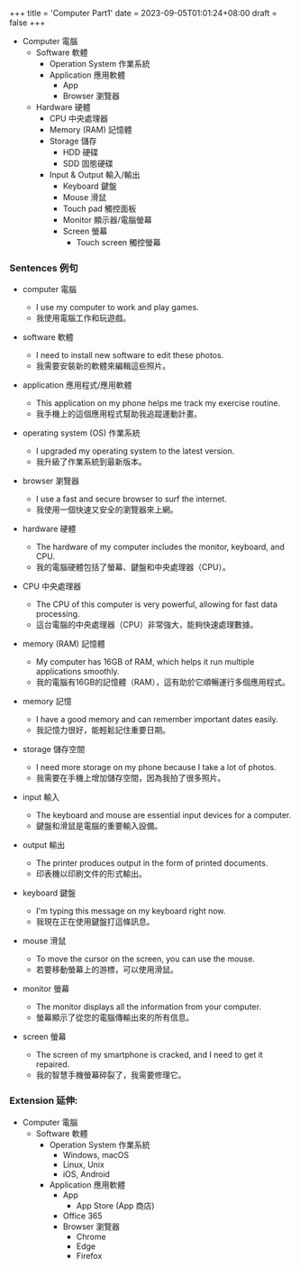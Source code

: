 +++
title = 'Computer Part1'
date = 2023-09-05T01:01:24+08:00
draft = false
+++

- Computer 電腦
	- Software 軟體
		- Operation System 作業系統
		- Application 應用軟體
			- App
			- Browser 瀏覽器
	- Hardware 硬體
		- CPU 中央處理器
		- Memory (RAM) 記憶體
		- Storage 儲存
			- HDD 硬碟
			- SDD 固態硬碟
		- Input & Output 輸入/輸出
			- Keyboard 鍵盤
			- Mouse 滑鼠
			- Touch pad 觸控面板
			- Monitor 顯示器/電腦螢幕
			- Screen 螢幕
				- Touch screen 觸控螢幕

### Sentences 例句
- computer 電腦
	- I use my computer to work and play games.
	- 我使用電腦工作和玩遊戲。 

- software 軟體
	-  I need to install new software to edit these photos.
	- 我需要安裝新的軟體來編輯這些照片。

- application 應用程式/應用軟體
    - This application on my phone helps me track my exercise routine.
    - 我手機上的這個應用程式幫助我追蹤運動計畫。

- operating system (OS) 作業系統
    - I upgraded my operating system to the latest version.
    - 我升級了作業系統到最新版本。

- browser 瀏覽器
    - I use a fast and secure browser to surf the internet.
    - 我使用一個快速又安全的瀏覽器來上網。

- hardware 硬體
    - The hardware of my computer includes the monitor, keyboard, and CPU.
    - 我的電腦硬體包括了螢幕、鍵盤和中央處理器（CPU）。

- CPU 中央處理器
    - The CPU of this computer is very powerful, allowing for fast data processing.
    - 這台電腦的中央處理器（CPU）非常強大，能夠快速處理數據。

- memory (RAM) 記憶體
    - My computer has 16GB of RAM, which helps it run multiple applications smoothly.
    - 我的電腦有16GB的記憶體（RAM），這有助於它順暢運行多個應用程式。

- memory 記憶
    - I have a good memory and can remember important dates easily.
    - 我記憶力很好，能輕鬆記住重要日期。

- storage 儲存空間
    - I need more storage on my phone because I take a lot of photos.
    - 我需要在手機上增加儲存空間，因為我拍了很多照片。

- input 輸入
    - The keyboard and mouse are essential input devices for a computer.
    - 鍵盤和滑鼠是電腦的重要輸入設備。

- output 輸出
    - The printer produces output in the form of printed documents.
    - 印表機以印刷文件的形式輸出。
- keyboard 鍵盤
    - I'm typing this message on my keyboard right now.
    - 我現在正在使用鍵盤打這條訊息。

- mouse 滑鼠
    - To move the cursor on the screen, you can use the mouse.
    - 若要移動螢幕上的游標，可以使用滑鼠。
- monitor 螢幕
    - The monitor displays all the information from your computer.
    - 螢幕顯示了從您的電腦傳輸出來的所有信息。

- screen 螢幕
    - The screen of my smartphone is cracked, and I need to get it repaired.
    - 我的智慧手機螢幕碎裂了，我需要修理它。

### Extension 延伸:
- Computer 電腦
	- Software 軟體
		- Operation System 作業系統
			- Windows, macOS
			- Linux, Unix
			- iOS, Android
		- Application 應用軟體
			- App
				- App Store (App 商店)
			- Office 365
			- Browser 瀏覽器
				- Chrome
				- Edge
				- Firefox
